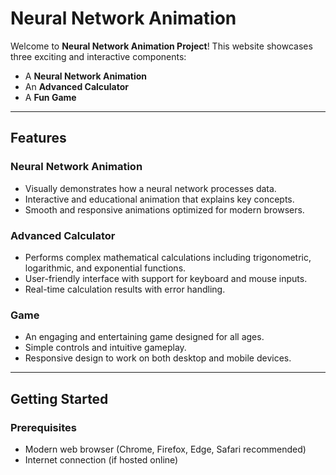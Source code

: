 # Neural Network Animation

Welcome to **Neural Network Animation Project**! This website showcases three exciting and interactive components:  
- A **Neural Network Animation**  
- An **Advanced Calculator**  
- A **Fun Game**

---

## Features

### Neural Network Animation
- Visually demonstrates how a neural network processes data.
- Interactive and educational animation that explains key concepts.
- Smooth and responsive animations optimized for modern browsers.

### Advanced Calculator
- Performs complex mathematical calculations including trigonometric, logarithmic, and exponential functions.
- User-friendly interface with support for keyboard and mouse inputs.
- Real-time calculation results with error handling.

### Game
- An engaging and entertaining game designed for all ages.
- Simple controls and intuitive gameplay.
- Responsive design to work on both desktop and mobile devices.

---

## Getting Started

### Prerequisites
- Modern web browser (Chrome, Firefox, Edge, Safari recommended)
- Internet connection (if hosted online)
